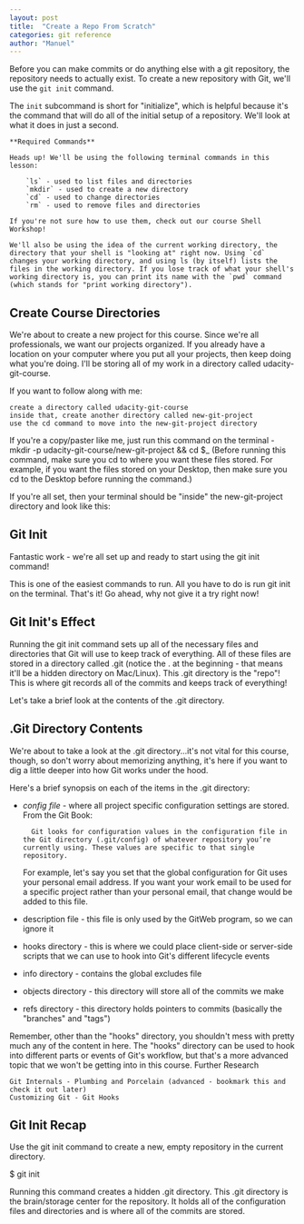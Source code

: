 ```yaml
---
layout: post
title:  "Create a Repo From Scratch"
categories: git reference
author: "Manuel"
---
```


Before you can make commits or do anything else with a git repository, the repository needs to actually exist. To create a new repository with Git, we'll use the `git init` command.

The `init` subcommand is short for "initialize", which is helpful because it's the command that will do all of the initial setup of a repository. We'll look at what it does in just a second.


    **Required Commands**

    Heads up! We'll be using the following terminal commands in this lesson:

        `ls` - used to list files and directories
        `mkdir` - used to create a new directory
        `cd` - used to change directories
        `rm` - used to remove files and directories

    If you're not sure how to use them, check out our course Shell Workshop!

    We'll also be using the idea of the current working directory, the directory that your shell is "looking at" right now. Using `cd` changes your working directory, and using ls (by itself) lists the files in the working directory. If you lose track of what your shell's working directory is, you can print its name with the `pwd` command (which stands for "print working directory").

<h2>Create Course Directories</h2>

We're about to create a new project for this course. Since we're all professionals, we want our projects organized. If you already have a location on your computer where you put all your projects, then keep doing what you're doing. I'll be storing all of my work in a directory called udacity-git-course.

If you want to follow along with me:

    create a directory called udacity-git-course
    inside that, create another directory called new-git-project
    use the cd command to move into the new-git-project directory

If you're a copy/paster like me, just run this command on the terminal - mkdir -p udacity-git-course/new-git-project && cd $_ (Before running this command, make sure you cd to where you want these files stored. For example, if you want the files stored on your Desktop, then make sure you cd to the Desktop before running the command.)

If you're all set, then your terminal should be "inside" the new-git-project directory and look like this:

<h2>Git Init</h2>

Fantastic work - we're all set up and ready to start using the git init command!

This is one of the easiest commands to run. All you have to do is run git init on the terminal. That's it! Go ahead, why not give it a try right now!

<h2>Git Init's Effect</h2>

Running the git init command sets up all of the necessary files and directories that Git will use to keep track of everything. All of these files are stored in a directory called .git (notice the . at the beginning - that means it'll be a hidden directory on Mac/Linux). This .git directory is the "repo"! This is where git records all of the commits and keeps track of everything!

Let's take a brief look at the contents of the .git directory.

<h2>.Git Directory Contents</h2>

We're about to take a look at the .git directory...it's not vital for this course, though, so don't worry about memorizing anything, it's here if you want to dig a little deeper into how Git works under the hood.

Here's a brief synopsis on each of the items in the .git directory:

- *config file* - where all project specific configuration settings are stored.
    From the Git Book:

        Git looks for configuration values in the configuration file in the Git directory (.git/config) of whatever repository you’re currently using. These values are specific to that single repository.

    For example, let's say you set that the global configuration for Git uses your personal email address. If you want your work email to be used for a specific project rather than your personal email, that change would be added to this file.

- description file - this file is only used by the GitWeb program, so we can ignore it

- hooks directory - this is where we could place client-side or server-side scripts that we can use to hook into Git's different lifecycle events

- info directory - contains the global excludes file

- objects directory - this directory will store all of the commits we make

- refs directory - this directory holds pointers to commits (basically the "branches" and "tags")

Remember, other than the "hooks" directory, you shouldn't mess with pretty much any of the content in here. The "hooks" directory can be used to hook into different parts or events of Git's workflow, but that's a more advanced topic that we won't be getting into in this course.
Further Research

    Git Internals - Plumbing and Porcelain (advanced - bookmark this and check it out later)
    Customizing Git - Git Hooks

<h2>Git Init Recap</h2>

Use the git init command to create a new, empty repository in the current directory.

$ git init

Running this command creates a hidden .git directory. This .git directory is the brain/storage center for the repository. It holds all of the configuration files and directories and is where all of the commits are stored.